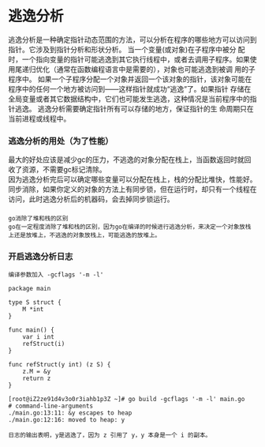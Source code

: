# 逃逸分析
逃逸分析是一种确定指针动态范围的方法，可以分析在程序的哪些地方可以访问到指针。它涉及到指针分析和形状分析。 当一个变量(或对象)在子程序中被分
配时，一个指向变量的指针可能逃逸到其它执行线程中，或者去调用子程序。如果使用尾递归优化（通常在函数编程语言中是需要的），对象也可能逃逸到被调
用的子程序中。 如果一个子程序分配一个对象并返回一个该对象的指针，该对象可能在程序中的任何一个地方被访问到——这样指针就成功“逃逸”了。如果指针
存储在全局变量或者其它数据结构中，它们也可能发生逃逸，这种情况是当前程序中的指针逃逸。 逃逸分析需要确定指针所有可以存储的地方，保证指针的生
命周期只在当前进程或线程中。

### 逃逸分析的用处（为了性能）
最大的好处应该是减少gc的压力，不逃逸的对象分配在栈上，当函数返回时就回收了资源，不需要gc标记清除。  
因为逃逸分析完后可以确定哪些变量可以分配在栈上，栈的分配比堆快，性能好。  
同步消除，如果你定义的对象的方法上有同步锁，但在运行时，却只有一个线程在访问，此时逃逸分析后的机器码，会去掉同步锁运行。  
#### 
    go消除了堆和栈的区别
    go在一定程度消除了堆和栈的区别，因为go在编译的时候进行逃逸分析，来决定一个对象放栈上还是放堆上，不逃逸的对象放栈上，可能逃逸的放堆上。
### 开启逃逸分析日志
    编译参数加入 -gcflags '-m -l'
    
    package main
    
    type S struct { 
        M *int
    }
    
    func main() { 
        var i int 
        refStruct(i)
    }
    
    func refStruct(y int) (z S) {
        z.M = &y
        return z 
    }
    
    [root@iZ2ze91d4v3o0r3iahb1p3Z ~]# go build -gcflags '-m -l' main.go
    # command-line-arguments
    ./main.go:13:11: &y escapes to heap
    ./main.go:12:16: moved to heap: y
    
    日志的输出表明，y是逃逸了，因为 z 引用了 y，y 本身是一个 i 的副本。
      


